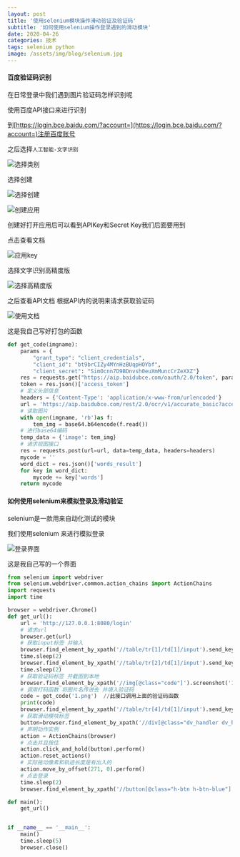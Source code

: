 ```yaml
---
layout: post
title: '使用selenium模块操作滑动验证及验证码'
subtitle: '如何使用selenium操作登录遇到的滑动模块'
date: 2020-04-26
categories: 技术
tags: selenium python
image: /assets/img/blog/selenium.jpg
---
```


#### 百度验证码识别

在日常登录中我们遇到图片验证码怎样识别呢

使用百度API接口来进行识别

到[https://login.bce.baidu.com/?account=](https://login.bce.baidu.com/?account=)注册百度账号

之后选择`人工智能-文字识别`

![选择类别](/assets/img/day5/选择类别.PNG)

选择创建

![选择创建](/assets/img/day5/选择创建.png)

![创建应用](/assets/img/day5/创建应用.png)

创建好打开应用后可以看到APIKey和Secret Key我们后面要用到

点击查看文档

![应用key](/assets/img/day5/应用key.png)

选择文字识别高精度版

![选择高精度版](/assets/img/day5/选择高精度版.png)

之后查看API文档 根据API内的说明来请求获取验证码

![使用文档](/assets/img/day5/使用文档.png)

这是我自己写好打包的函数

```python
def get_code(imgname):
    params = {
    	"grant_type": "client_credentials",
        "client_id": "bt9brCIZy4MYnHzBUqpHOYbf",
        "client_secret": "SimOcnn7D9BDnvsh0euXmMuncCrZeXXZ"}
    res = requests.get("https://aip.baidubce.com/oauth/2.0/token", params=params)
    token = res.json()['access_token']
    # 定义头部信息
    headers = {'Content-Type': 'application/x-www-from/urlencoded'}
    url = 'https://aip.baidubce.com/rest/2.0/ocr/v1/accurate_basic?access_token=' + token
    # 读取图片
    with open(imgname, 'rb')as f:
        tem_img = base64.b64encode(f.read())
    # 进行base64编码
    temp_data = {'image': tem_img}
    # 请求视图接口
    res = requests.post(url=url, data=temp_data, headers=headers)
    mycode = ''
    word_dict = res.json()['words_result']
    for key in word_dict:
        mycode += key['words']
    return mycode
```

#### 如何使用selenium来模拟登录及滑动验证

selenium是一款用来自动化测试的模块 

我们使用selenium 来进行模拟登录

![登录界面](/assets/img/day5/登录界面.png)

这是我自己写的一个界面

```python
from selenium import webdriver
from selenium.webdriver.common.action_chains import ActionChains
import requests
import time

browser = webdriver.Chrome()
def get_url():
    url = 'http://127.0.0.1:8080/login'
    # 请求url
    browser.get(url)
    # 获取input标签 并输入
    browser.find_element_by_xpath('//table/tr[1]/td[1]/input').send_keys('test3')
    time.sleep(2)
    browser.find_element_by_xpath('//table/tr[2]/td[1]/input').send_keys('a123456')
    time.sleep(2)
    # 获取验证码标签 并截图到本地
    browser.find_element_by_xpath('//img[@class="code"]').screenshot('1.png')
    # 调用打码函数 将图片名传进去 并填入验证码
    code = get_code('1.png')  //此接口调用上面的验证码函数
    print(code)
    browser.find_element_by_xpath('//table/tr[4]/td[1]/input').send_keys(code)
    # 获取滑动模块标签
    button=browser.find_element_by_xpath('//div[@class="dv_handler dv_handler_bg"]')
    # 声明动作实例
    action = ActionChains(browser)
    # 点击并且按住
    action.click_and_hold(button).perform()
    action.reset_actions()
    # 实际拖动像素和轨迹长度是有出入的
    action.move_by_offset(271, 0).perform()
    # 点击登录
    time.sleep(2)
    browser.find_element_by_xpath('//button[@class="h-btn h-btn-blue"]').click()

def main():
    get_url()


if __name__ == '__main__':
    main()
    time.sleep(5)
    browser.close()
```

